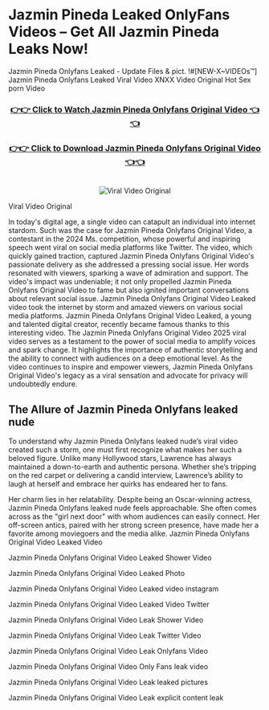 # Jazmin Pineda Leaked OnlyFans Videos – Get All Jazmin Pineda Leaks Now!

Jazmin Pineda Onlyfans Leaked - Update Files & pict. !#[NEW-X~VIDEOs™] Jazmin Pineda Onlyfans Leaked Viral Video XNXX Video Original Hot Sex porn Video
<br>
<div align="center">
<h3><a href="https://links2leaks.com?utm_source=jazminpineda&utm_medium=gitlong" rel="nofollow">👉👉 Click to Watch Jazmin Pineda Onlyfans Original Video 👈👈</a></h3>
<h3><a href="https://links2leaks.com?utm_source=jazminpineda&utm_medium=gitlong" rel="nofollow">👉👉 Click to Download Jazmin Pineda Onlyfans Original Video 👈👈</a></h3>
<br>
<a href="https://links2leaks.com?utm_source=jazminpineda&utm_medium=gitlong" rel="nofollow"><img src="https://i.ibb.co/Gkj2r4b/banner.png" alt="Viral Video Original" style="max-width: 100%; display: inline-block;" data-target="animated-image.originalImage"></a>
</div>

Viral Video Original

In today's digital age, a single video can catapult an individual into internet stardom. Such was the case for Jazmin Pineda Onlyfans Original Video, a contestant in the 2024 Ms. competition, whose powerful and inspiring speech went viral on social media platforms like Twitter.
The video, which quickly gained traction, captured Jazmin Pineda Onlyfans Original Video's passionate delivery as she addressed a pressing social issue. Her words resonated with viewers, sparking a wave of admiration and support. The video's impact was undeniable; it not only propelled Jazmin Pineda Onlyfans Original Video to fame but also ignited important conversations about relevant social issue.
Jazmin Pineda Onlyfans Original Video Leaked video took the internet by storm and amazed viewers on various social media platforms. Jazmin Pineda Onlyfans Original Video Leaked, a young and talented digital creator, recently became famous thanks to this interesting video.
The Jazmin Pineda Onlyfans Original Video 2025 viral video serves as a testament to the power of social media to amplify voices and spark change. It highlights the importance of authentic storytelling and the ability to connect with audiences on a deep emotional level. As the video continues to inspire and empower viewers, Jazmin Pineda Onlyfans Original Video's legacy as a viral sensation and advocate for privacy will undoubtedly endure.

<h2>The Allure of Jazmin Pineda Onlyfans leaked nude</h2>


To understand why Jazmin Pineda Onlyfans leaked nude’s viral video created such a storm, one must first recognize what makes her such a beloved figure. Unlike many Hollywood stars, Lawrence has always maintained a down-to-earth and authentic persona. Whether she’s tripping on the red carpet or delivering a candid interview, Lawrence’s ability to laugh at herself and embrace her quirks has endeared her to fans.

Her charm lies in her relatability. Despite being an Oscar-winning actress, Jazmin Pineda Onlyfans leaked nude feels approachable. She often comes across as the "girl next door" with whom audiences can easily connect. Her off-screen antics, paired with her strong screen presence, have made her a favorite among moviegoers and the media alike.
Jazmin Pineda Onlyfans Original Video Leaked Video

Jazmin Pineda Onlyfans Original Video Leaked Shower Video

Jazmin Pineda Onlyfans Original Video Leaked Photo

Jazmin Pineda Onlyfans Original Video Leaked video instagram

Jazmin Pineda Onlyfans Original Video Leaked Video Twitter

Jazmin Pineda Onlyfans Original Video Leak Shower Video

Jazmin Pineda Onlyfans Original Video Leak Twitter Video

Jazmin Pineda Onlyfans Original Video Leak Onlyfans Video

Jazmin Pineda Onlyfans Original Video Only Fans leak video

Jazmin Pineda Onlyfans Original Video Leak leaked pictures

Jazmin Pineda Onlyfans Original Video Leak explicit content leak
